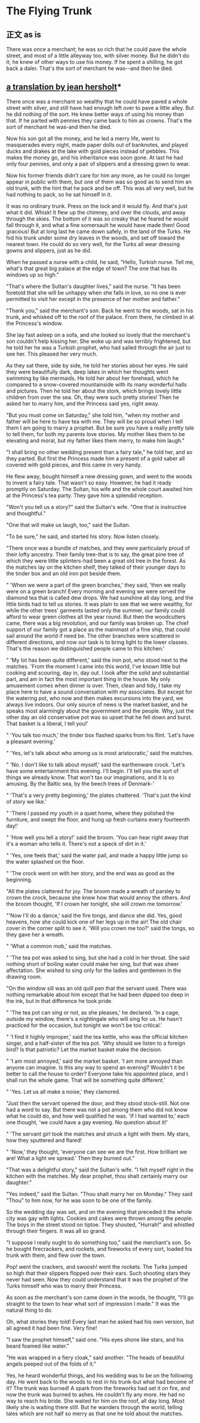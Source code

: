 # The Flying Trunk

## 正文 as is

There was once a merchant; he was so rich that he could pave the whole street, and most of a little alleyway too, with silver money. But he didn't do it; he knew of other ways to use his money. If he spent a shilling, he got back a daler. That's the sort of merchant he was--and then he died.

## [a translation by jean hersholt](https://andersen.sdu.dk/vaerk/hersholt/TheFlyingTrunk_e.html)*

There once was a merchant so wealthy that he could have paved a whole street with silver, and still have had enough left over to pave a little alley. But he did nothing of the sort. He knew better ways of using his money than that. If he parted with pennies they came back to him as crowns. That's the sort of merchant he was-and then he died.

Now his son got all the money, and he led a merry life, went to masquerades every night, made paper dolls out of banknotes, and played ducks and drakes at the lake with gold pieces instead of pebbles. This makes the money go, and his inheritance was soon gone. At last he had only four pennies, and only a pair of slippers and a dressing gown to wear.

Now his former friends didn't care for him any more, as he could no longer appear in public with them, but one of them was so good as to send him an old trunk, with the hint that he pack and be off. This was all very well, but he had nothing to pack, so he sat himself in it.

It was no ordinary trunk. Press on the lock and it would fly. And that's just what it did. Whisk! It flew up the chimney, and over the clouds, and away through the skies. The bottom of it was so creaky that he feared he would fall through it, and what a fine somersault he would have made then! Good gracious! But at long last he came down safely, in the land of the Turks. He hid his trunk under some dry leaves in the woods, and set off toward the nearest town. He could do so very well, for the Turks all wear dressing gowns and slippers, just as he did.

When he passed a nurse with a child, he said, "Hello, Turkish nurse. Tell me, what's that great big palace at the edge of town? The one that has its windows up so high."

"That's where the Sultan's daughter lives," said the nurse. "It has been foretold that she will be unhappy when she falls in love, so no one is ever permitted to visit her except in the presence of her mother and father."

"Thank you," said the merchant's son. Back he went to the woods, sat in his trunk, and whisked off to the roof of the palace. From there, he climbed in at the Princess's window.

She lay fast asleep on a sofa, and she looked so lovely that the merchant's son couldn't help kissing her. She woke up and was terribly frightened, but he told her he was a Turkish prophet, who had sailed through the air just to see her. This pleased her very much.

As they sat there, side by side, he told her stories about her eyes. He said they were beautifully dark, deep lakes in which her thoughts went swimming by like mermaids. He told her about her forehead, which he compared to a snow-covered mountainside with its many wonderful halls and pictures. Then he told her about the stork, which brings lovely little children from over the sea. Oh, they were such pretty stories! Then he asked her to marry him, and the Princess said yes, right away.

"But you must come on Saturday," she told him, "when my mother and father will be here to have tea with me. They will be so proud when I tell them I am going to marry a prophet. But be sure you have a really pretty tale to tell them, for both my parents love stories. My mother likes them to be elevating and moral, but my father likes them merry, to make him laugh."

"I shall bring no other wedding present than a fairy tale," he told her, and so they parted. But first the Princess made him a present of a gold saber all covered with gold pieces, and this came in very handy.

He flew away, bought himself a new dressing gown, and went to the woods to invent a fairy tale. That wasn't so easy. However, he had it ready promptly on Saturday. The Sultan, his wife and the whole court awaited him at the Princess's tea party. They gave him a splendid reception.

"Won't you tell us a story?" said the Sultan's wife. "One that is instructive and thoughtful."

"One that will make us laugh, too," said the Sultan.

"To be sure," he said, and started his story. Now listen closely.

"There once was a bundle of matches, and they were particularly proud of their lofty ancestry. Their family tree-that is to say, the great pine tree of which they were little splinters-had been a great old tree in the forest. As the matches lay on the kitchen shelf, they talked of their younger days to the tinder box and an old iron pot beside them.

" 'When we were a part of the green branches,' they said, 'then we really were on a green branch! Every morning and evening we were served the diamond tea that is called dew drops. We had sunshine all day long, and the little birds had to tell us stories. It was plain to see that we were wealthy, for while the other trees' garments lasted only the summer, our family could afford to wear green clothes all the year round. But then the woodcutters came, there was a big revolution, and our family was broken up. The chief support of our family got a place as the mainmast of a fine ship, that could sail around the world if need be. The other branches were scattered in different directions, and now our task is to bring light to the lower classes. That's the reason we distinguished people came to this kitchen.'

" 'My lot has been quite different,' said the iron pot, who stood next to the matches. 'From the moment I came into this world, I've known little but cooking and scouring, day in, day out. I look after the solid and substantial part, and am in fact the most important thing in the house. My only amusement comes when dinner is over. Then, clean and tidy, I take my place here to have a sound conversation with my associates. But except for the watering pot, who now and then makes excursions into the yard, we always live indoors. Our only source of news is the market basket, and he speaks most alarmingly about the government and the people. Why, just the other day an old conservative pot was so upset that he fell down and burst. That basket is a liberal, I tell you!'

" 'You talk too much,' the tinder box flashed sparks from his flint. 'Let's have a pleasant evening.'

" 'Yes, let's talk about who among us is most aristocratic,' said the matches.

" 'No. I don't like to talk about myself,' said the earthenware crock. 'Let's have some entertainment this evening. I'll begin. I'll tell you the sort of things we already know. That won't tax our imaginations, and it is so amusing. By the Baltic sea, by the beech trees of Denmark-'

" 'That's a very pretty beginning,' the plates chattered. 'That's just the kind of story we like.'

" 'There I passed my youth in a quiet home, where they polished the furniture, and swept the floor, and hung up fresh curtains every fourteenth day!'

" 'How well you tell a story!' said the broom. 'You can hear right away that it's a woman who tells it. There's not a speck of dirt in it.'

" 'Yes, one feels that,' said the water pail, and made a happy little jump so the water splashed on the floor.

" 'The crock went on with her story, and the end was as good as the beginning.

"All the plates clattered for joy. The broom made a wreath of parsley to crown the crock, because she knew how that would annoy the others. And the broom thought, 'If I crown her tonight, she will crown me tomorrow.'

"'Now I'll do a dance,' said the fire tongs, and dance she did. Yes, good heavens, how she could kick one of her legs up in the air! The old chair cover in the corner split to see it. 'Will you crown me too?' said the tongs, so they gave her a wreath.

" 'What a common mob,' said the matches.

" 'The tea pot was asked to sing, but she had a cold in her throat. She said nothing short of boiling water could make her sing, but that was sheer affectation. She wished to sing only for the ladies and gentlemen in the drawing room.

"On the window sill was an old quill pen that the servant used. There was nothing remarkable about him except that he had been dipped too deep in the ink, but in that difference he took pride.

" 'The tea pot can sing or not, as she pleases,' he declared. 'In a cage, outside my window, there's a nightingale who will sing for us. He hasn't practiced for the occasion, but tonight we won't be too critical.'

" 'I find it highly improper,' said the tea kettle, who was the official kitchen singer, and a half-sister of the tea pot. 'Why should we listen to a foreign bird? Is that patriotic? Let the market basket make the decision.

" 'I am most annoyed,' said the market basket. 'I am more annoyed than anyone can imagine. Is this any way to spend an evening? Wouldn't it be better to call the house to order? Everyone take his appointed place, and I shall run the whole game. That will be something quite different.'

" 'Yes. Let us all make a noise,' they clamored.

"Just then the servant opened the door, and they stood stock-still. Not one had a word to say. But there was not a pot among them who did not know what he could do, and how well qualified he was. 'If I had wanted to,' each one thought, 'we could have a gay evening. No question about it!'

" 'The servant girl took the matches and struck a light with them. My stars, how they sputtered and flared!

" 'Now,' they thought, 'everyone can see we are the first. How brilliant we are! What a light we spread.' Then they burned out."

"That was a delightful story," said the Sultan's wife. "I felt myself right in the kitchen with the matches. My dear prophet, thou shalt certainly marry our daughter."

"Yes indeed," said the Sultan. "Thou shalt marry her on Monday." They said "Thou" to him now, for he was soon to be one of the family.

So the wedding day was set, and on the evening that preceded it the whole city was gay with lights. Cookies and cakes were thrown among the people. The boys in the street stood on tiptoe. They shouted, "Hurrah!" and whistled through their fingers. It was all so grand.

"I suppose I really ought to do something too," said the merchant's son. So he bought firecrackers, and rockets, and fireworks of every sort, loaded his trunk with them, and flew over the town.

Pop! went the crackers, and swoosh! went the rockets. The Turks jumped so high that their slippers flopped over their ears. Such shooting stars they never had seen. Now they could understand that it was the prophet of the Turks himself who was to marry their Princess.

As soon as the merchant's son came down in the woods, he thought, "I'll go straight to the town to hear what sort of impression I made." It was the natural thing to do.

Oh, what stories they told! Every last man he asked had his own version, but all agreed it had been fine. Very fine!

"I saw the prophet himself," said one. "His eyes shone like stars, and his beard foamed like water."

"He was wrapped in a fiery cloak," said another. "The heads of beautiful angels peeped out of the folds of it."

Yes, he heard wonderful things, and his wedding was to be on the following day. He went back to the woods to rest in his trunk-but what had become of it? The trunk was burned! A spark from the fireworks had set it on fire, and now the trunk was burned to ashes. He couldn't fly any more. He had no way to reach his bride. She waited for him on the roof, all day long. Most likely she is waiting there still. But he wanders through the world, telling tales which are not half so merry as that one he told about the matches.
